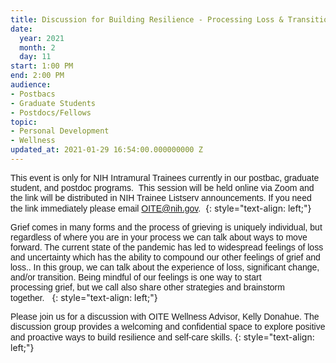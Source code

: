 ```yaml
---
title: Discussion for Building Resilience - Processing Loss & Transition
date:
  year: 2021
  month: 2
  day: 11
start: 1:00 PM
end: 2:00 PM
audience:
- Postbacs
- Graduate Students
- Postdocs/Fellows
topic:
- Personal Development
- Wellness
updated_at: 2021-01-29 16:54:00.000000000 Z
---
```

<span style="font-family: arial, helvetica, sans-serif;">This event is
only for NIH Intramural Trainees currently in our postbac, graduate
student, and postdoc programs.  This session will be held online via
Zoom and the link will be distributed in NIH Trainee Listserv
announcements. If you need the link immediately please email
OITE@nih.gov. </span>
{: style="text-align: left;"}

<span style="font-family: arial, helvetica, sans-serif;">Grief comes in
many forms and the process of grieving is uniquely individual, but
regardless of where you are in your process we can talk about ways to
move forward. The current state of the pandemic
has led to widespread feelings of loss and uncertainty which has
the ability to compound our other feelings of grief and loss.. In this
group, we can talk about the experience of loss, significant change,
and/or transition. Being mindful of our feelings is one way to start
processing grief, but we call also share other strategies and brainstorm
together.  </span>
{: style="text-align: left;"}

<span style="font-family: arial, helvetica, sans-serif;">Please join us
for a discussion with OITE Wellness Advisor, Kelly Donahue. The
discussion group provides a welcoming and confidential space to explore
positive and proactive ways to build resilience and self-care
skills.</span>
{: style="text-align: left;"}
